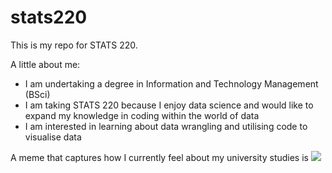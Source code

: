 # stats220
This is my repo for STATS 220. 

A little about me:

- I am undertaking a degree in Information and Technology Management (BSci)
- I am taking STATS 220 because I enjoy data science and would like to expand my knowledge in coding within the world of data
- I am interested in learning about data wrangling and utilising code to visualise data

A meme that captures how I currently feel about my university studies is ![](https://c.tenor.com/2Q2vioFDFEoAAAAd/tenor.gif)
